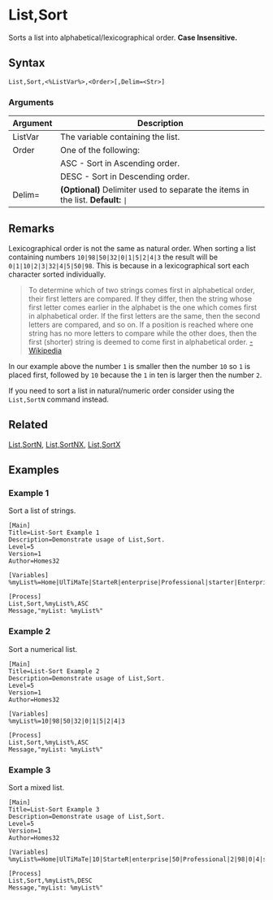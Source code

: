 # List,Sort

Sorts a list into alphabetical/lexicographical order. **Case Insensitive.**

## Syntax

```pebakery
List,Sort,<%ListVar%>,<Order>[,Delim=<Str>]
```

### Arguments

| Argument | Description |
| --- | --- |
| ListVar | The variable containing the list. |
| Order | One of the following: |
|| ASC - Sort in Ascending order. |
|| DESC - Sort in Descending order. |
| Delim= | **(Optional)** Delimiter used to separate the items in the list. **Default:** `\|` |

## Remarks

Lexicographical order is not the same as natural order. When sorting a list containing numbers `10|98|50|32|0|1|5|2|4|3` the result will be `0|1|10|2|3|32|4|5|50|98`. This is because in a lexicographical sort each character sorted individually.

>To determine which of two strings comes first in alphabetical order, their first letters are compared. If they differ, then the string whose first letter comes earlier in the alphabet is the one which comes first in alphabetical order. If the first letters are the same, then the second letters are compared, and so on. If a position is reached where one string has no more letters to compare while the other does, then the first (shorter) string is deemed to come first in alphabetical order. [-Wikipedia](https://en.wikipedia.org/wiki/Alphabetical_order)

In our example above the number `1` is smaller then the number `10` so `1` is placed first, followed by `10` because the `1` in ten is larger then the number `2`.

If you need to sort a list in natural/numeric order consider using the `List,SortN` command instead.

## Related

[List,SortN](./SortN.md), [List,SortNX](./SortNX.md), [List,SortX](./SortX.md)

## Examples

### Example 1

Sort a list of strings.

```pebakery
[Main]
Title=List-Sort Example 1
Description=Demonstrate usage of List,Sort.
Level=5
Version=1
Author=Homes32

[Variables]
%myList%=Home|UlTiMaTe|StarteR|enterprise|Professional|starter|Enterprise|PrOfEsSiOnAl|Starter|Ultimate

[Process]
List,Sort,%myList%,ASC
Message,"myList: %myList%"
```

### Example 2

Sort a numerical list.

```pebakery
[Main]
Title=List-Sort Example 2
Description=Demonstrate usage of List,Sort.
Level=5
Version=1
Author=Homes32

[Variables]
%myList%=10|98|50|32|0|1|5|2|4|3

[Process]
List,Sort,%myList%,ASC
Message,"myList: %myList%"
```

### Example 3

Sort a mixed list.

```pebakery
[Main]
Title=List-Sort Example 3
Description=Demonstrate usage of List,Sort.
Level=5
Version=1
Author=Homes32

[Variables]
%myList%=Home|UlTiMaTe|10|StarteR|enterprise|50|Professional|2|98|0|4|starter|Enterprise|1|PrOfEsSiOnAl|2|5|3|Starter|Ultimate

[Process]
List,Sort,%myList%,DESC
Message,"myList: %myList%"
```